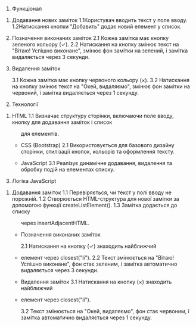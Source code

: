 1. Функціонал

1) Додавання нових заміток
   1.1Користувач вводить текст у поле вводу.
   1.2Натискання кнопки "Добавить" додає новий елемент у список.

2) Позначення виконаних заміток
   2.1 Кожна замітка має кнопку зеленого кольору (✓).
   2.2 Натискання на кнопку змінює текст на "Вітаю! Успішно виконане", змінює фон замітки на зелений, і
   замітка видаляється через 3 секунди.

3) Видалення заміток

   3.1 Кожна замітка має кнопку червоного кольору (×).
   3.2 Натискання на кнопку змінює текст на "Окей, видаляємо", змінює фон замітки на червоний, і
   замітка видаляється через 1 секунду.

2. Технології

1) HTML
   1.1 Визначає структуру сторінки, включаючи поле вводу, кнопку для додавання заміток і список <ul> для елементів.

2) CSS (Bootstrap)
   2.1 Використовується для базового дизайну сторінки, стилізації кнопок, кольорів та оформлення тексту.

3) JavaScript
   3.1 Реалізує динамічне додавання, видалення та обробку подій на елементах списку.

3. Логіка JavaScript

1) Додавання заміток
   1.1 Перевіряється, чи текст у полі вводу не порожній.
   1.2 Створюється HTML-структура для нової замітки за допомогою функції createListElement().
   1.3 Замітка додається до списку <ul> через insertAdjacentHTML.

2) Позначення виконаних заміток

   2.1 Натискання на кнопку (✓) знаходить найближчий <li> елемент через closest("li").
   2.2 Текст змінюється на "Вітаю! Успішно виконане", фон стає зеленим, і замітка автоматично
   видаляється через 3 секунди.

3) Видалення заміток
   3.1 Натискання на кнопку (×) знаходить найближчий <li> елемент через closest("li").

   3.2 Текст змінюється на "Окей, видаляємо", фон стає червоним, і замітка автоматично видаляється
   через 1 секунду.
